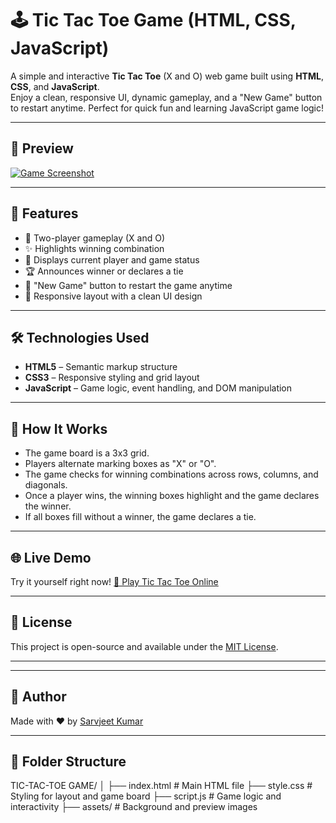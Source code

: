 # 🕹️ Tic Tac Toe Game (HTML, CSS, JavaScript)

A simple and interactive **Tic Tac Toe** (X and O) web game built using **HTML**, **CSS**, and **JavaScript**.  
Enjoy a clean, responsive UI, dynamic gameplay, and a "New Game" button to restart anytime. Perfect for quick fun and learning JavaScript game logic!

---

## 📸 Preview  
[![Game Screenshot](./assets/ScreenshotOfTic_tac_toe.png)](./assets/ScreenshotOfTic_tac_toe.png)

---

## 🚀 Features

- 👥 Two-player gameplay (X and O)  
- ✨ Highlights winning combination  
- 🔄 Displays current player and game status  
- 🏆 Announces winner or declares a tie  
- 🔁 "New Game" button to restart the game anytime  
- 📱 Responsive layout with a clean UI design

---

## 🛠️ Technologies Used

- **HTML5** – Semantic markup structure  
- **CSS3** – Responsive styling and grid layout  
- **JavaScript** – Game logic, event handling, and DOM manipulation

---

## 🧠 How It Works

- The game board is a 3x3 grid.  
- Players alternate marking boxes as "X" or "O".  
- The game checks for winning combinations across rows, columns, and diagonals.  
- Once a player wins, the winning boxes highlight and the game declares the winner.  
- If all boxes fill without a winner, the game declares a tie.

---

## 🌐 Live Demo

Try it yourself right now! [🎲 Play Tic Tac Toe Online](https://sarvjeetkumar012.github.io/Tic-tac-toe_game/)


---

## 🧾 License

This project is open-source and available under the [MIT License](LICENSE).

---


---

## 🙌 Author

Made with ❤️ by [Sarvjeet Kumar](https://github.com/sarvjeetkumar012)

---

## 📁 Folder Structure

TIC-TAC-TOE GAME/
│
├── index.html # Main HTML file
├── style.css # Styling for layout and game board
├── script.js # Game logic and interactivity
├── assets/ # Background and preview images
